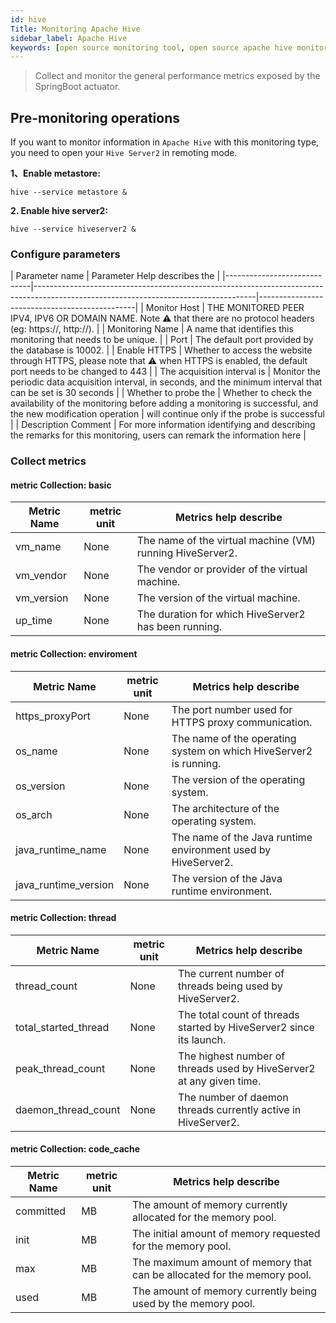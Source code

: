 ```yaml
---
id: hive 
Title: Monitoring Apache Hive  
sidebar_label: Apache Hive
keywords: [open source monitoring tool, open source apache hive monitoring tool, monitoring apache hive metrics]
---
```


> Collect and monitor the general performance metrics exposed by the SpringBoot actuator.

## Pre-monitoring operations

If you want to monitor information in `Apache Hive` with this monitoring type, you need to open your `Hive Server2` in remoting mode.

**1、Enable metastore:**

```shell
hive --service metastore &
```

**2. Enable hive server2:**

```shell
hive --service hiveserver2 &
```

### Configure parameters

|       Parameter name        |                                                    Parameter Help describes the                                                     |
|-----------------------------|-------------------------------------------------------------------------------------------------------------------------------------|-----------------------------------------------|
| Monitor Host                | THE MONITORED PEER IPV4, IPV6 OR DOMAIN NAME. Note ⚠️ that there are no protocol headers (eg: https://, http://).                   |
| Monitoring Name             | A name that identifies this monitoring that needs to be unique.                                                                     |
| Port                        | The default port provided by the database is 10002.                                                                                 |
| Enable HTTPS                | Whether to access the website through HTTPS, please note that ⚠️ when HTTPS is enabled, the default port needs to be changed to 443 |
| The acquisition interval is | Monitor the periodic data acquisition interval, in seconds, and the minimum interval that can be set is 30 seconds                  |
| Whether to probe the        | Whether to check the availability of the monitoring before adding a monitoring is successful, and the new modification operation    | will continue only if the probe is successful |
| Description Comment         | For more information identifying and describing the remarks for this monitoring, users can remark the information here              |

### Collect metrics

#### metric Collection: basic

| Metric Name | metric unit |                   Metrics help describe                   |
|-------------|-------------|-----------------------------------------------------------|
| vm_name     | None        | The name of the virtual machine (VM) running HiveServer2. |
| vm_vendor   | None        | The vendor or provider of the virtual machine.            |
| vm_version  | None        | The version of the virtual machine.                       |
| up_time     | None        | The duration for which HiveServer2 has been running.      |

#### metric Collection: enviroment

|     Metric Name      | metric unit |                       Metrics help describe                       |
|----------------------|-------------|-------------------------------------------------------------------|
| https_proxyPort      | None        | The port number used for HTTPS proxy communication.               |
| os_name              | None        | The name of the operating system on which HiveServer2 is running. |
| os_version           | None        | The version of the operating system.                              |
| os_arch              | None        | The architecture of the operating system.                         |
| java_runtime_name    | None        | The name of the Java runtime environment used by HiveServer2.     |
| java_runtime_version | None        | The version of the Java runtime environment.                      |

#### metric Collection: thread

|     Metric Name      | metric unit |                        Metrics help describe                         |
|----------------------|-------------|----------------------------------------------------------------------|
| thread_count         | None        | The current number of threads being used by HiveServer2.             |
| total_started_thread | None        | The total count of threads started by HiveServer2 since its launch.  |
| peak_thread_count    | None        | The highest number of threads used by HiveServer2 at any given time. |
| daemon_thread_count  | None        | The number of daemon threads currently active in HiveServer2.        |

#### metric Collection: code_cache

| Metric Name | metric unit |                          Metrics help describe                          |
|-------------|-------------|-------------------------------------------------------------------------|
| committed   | MB          | The amount of memory currently allocated for the memory pool.           |
| init        | MB          | The initial amount of memory requested for the memory pool.             |
| max         | MB          | The maximum amount of memory that can be allocated for the memory pool. |
| used        | MB          | The amount of memory currently being used by the memory pool.           |
